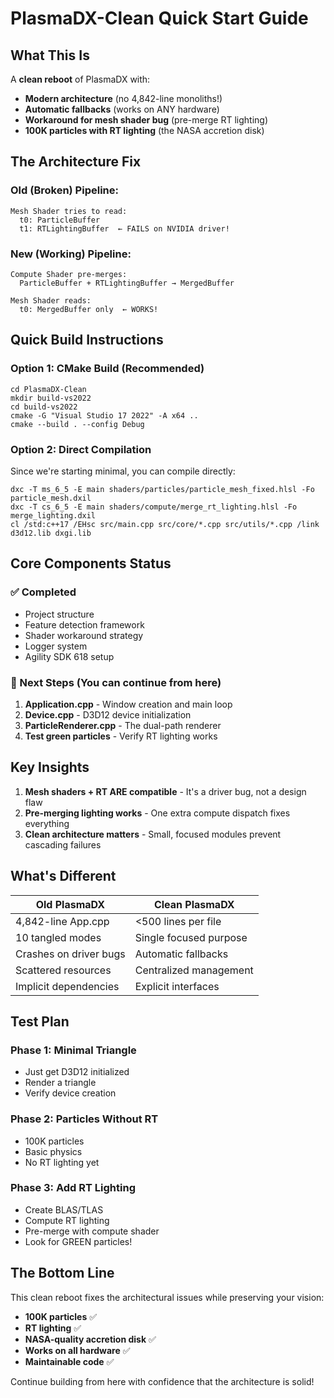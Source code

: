 # PlasmaDX-Clean Quick Start Guide

## What This Is

A **clean reboot** of PlasmaDX with:
- **Modern architecture** (no 4,842-line monoliths!)
- **Automatic fallbacks** (works on ANY hardware)
- **Workaround for mesh shader bug** (pre-merge RT lighting)
- **100K particles with RT lighting** (the NASA accretion disk)

## The Architecture Fix

### Old (Broken) Pipeline:
```
Mesh Shader tries to read:
  t0: ParticleBuffer
  t1: RTLightingBuffer  ← FAILS on NVIDIA driver!
```

### New (Working) Pipeline:
```
Compute Shader pre-merges:
  ParticleBuffer + RTLightingBuffer → MergedBuffer

Mesh Shader reads:
  t0: MergedBuffer only  ← WORKS!
```

## Quick Build Instructions

### Option 1: CMake Build (Recommended)
```batch
cd PlasmaDX-Clean
mkdir build-vs2022
cd build-vs2022
cmake -G "Visual Studio 17 2022" -A x64 ..
cmake --build . --config Debug
```

### Option 2: Direct Compilation
Since we're starting minimal, you can compile directly:
```batch
dxc -T ms_6_5 -E main shaders/particles/particle_mesh_fixed.hlsl -Fo particle_mesh.dxil
dxc -T cs_6_5 -E main shaders/compute/merge_rt_lighting.hlsl -Fo merge_lighting.dxil
cl /std:c++17 /EHsc src/main.cpp src/core/*.cpp src/utils/*.cpp /link d3d12.lib dxgi.lib
```

## Core Components Status

### ✅ Completed
- Project structure
- Feature detection framework
- Shader workaround strategy
- Logger system
- Agility SDK 618 setup

### 🚧 Next Steps (You can continue from here)
1. **Application.cpp** - Window creation and main loop
2. **Device.cpp** - D3D12 device initialization
3. **ParticleRenderer.cpp** - The dual-path renderer
4. **Test green particles** - Verify RT lighting works

## Key Insights

1. **Mesh shaders + RT ARE compatible** - It's a driver bug, not a design flaw
2. **Pre-merging lighting works** - One extra compute dispatch fixes everything
3. **Clean architecture matters** - Small, focused modules prevent cascading failures

## What's Different

| Old PlasmaDX | Clean PlasmaDX |
|-------------|----------------|
| 4,842-line App.cpp | <500 lines per file |
| 10 tangled modes | Single focused purpose |
| Crashes on driver bugs | Automatic fallbacks |
| Scattered resources | Centralized management |
| Implicit dependencies | Explicit interfaces |

## Test Plan

### Phase 1: Minimal Triangle
- Just get D3D12 initialized
- Render a triangle
- Verify device creation

### Phase 2: Particles Without RT
- 100K particles
- Basic physics
- No RT lighting yet

### Phase 3: Add RT Lighting
- Create BLAS/TLAS
- Compute RT lighting
- Pre-merge with compute shader
- Look for GREEN particles!

## The Bottom Line

This clean reboot fixes the architectural issues while preserving your vision:
- **100K particles** ✅
- **RT lighting** ✅
- **NASA-quality accretion disk** ✅
- **Works on all hardware** ✅
- **Maintainable code** ✅

Continue building from here with confidence that the architecture is solid!